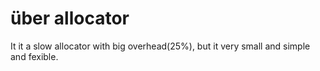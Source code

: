 # über allocator

It it a slow allocator with big overhead(25%), but it very small and simple and fexible.
